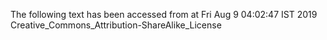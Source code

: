 The following text has been accessed from at Fri Aug 9 04:02:47 IST 2019
Creative_Commons_Attribution-ShareAlike_License

